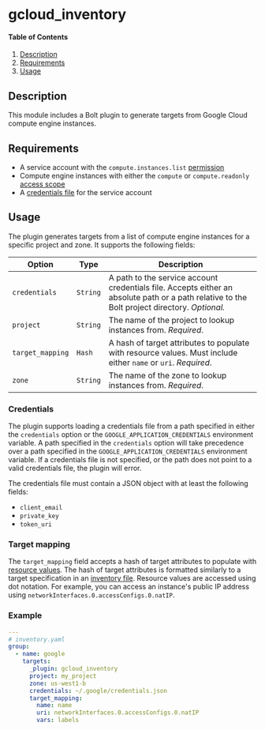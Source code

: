 # gcloud_inventory

#### Table of Contents

1. [Description](#description)
2. [Requirements](#requirements)
3. [Usage](#usage)

## Description

This module includes a Bolt plugin to generate targets from Google Cloud compute engine instances.

## Requirements

- A service account with the `compute.instances.list` [permission](https://cloud.google.com/compute/docs/access/service-accounts#service_account_permissions)
- Compute engine instances with either the `compute` or `compute.readonly` [access scope](https://cloud.google.com/compute/docs/access/service-accounts#accesscopesiam)
- A [credentials file](https://cloud.google.com/iam/docs/creating-managing-service-account-keys#creating_service_account_keys)
  for the service account

## Usage

The plugin generates targets from a list of compute engine instances for a specific project
and zone. It supports the following fields:

| Option | Type | Description |
| ------ | ---- | ----------- |
| `credentials` | `String` | A path to the service account credentials file. Accepts either an absolute path or a path relative to the Bolt project directory. _Optional._ |
| `project` | `String` | The name of the project to lookup instances from. _Required_. |
| `target_mapping` | `Hash` | A hash of target attributes to populate with resource values. Must include either `name` or `uri`. _Required_. |
| `zone` | `String` | The name of the zone to lookup instances from. _Required_. |

### Credentials

The plugin supports loading a credentials file from a path specified in either the `credentials` option
or the `GOOGLE_APPLICATION_CREDENTIALS` environment variable. A path specified in the `credentials`
option will take precedence over a path specified in the `GOOGLE_APPLICATION_CREDENTIALS` environment
variable. If a credentials file is not specified, or the path does not point to a valid credentials
file, the plugin will error.

The credentials file must contain a JSON object with at least the following fields:

- `client_email`
- `private_key`
- `token_uri`

### Target mapping

The `target_mapping` field accepts a hash of target attributes to populate with 
[resource values](https://cloud.google.com/compute/docs/reference/rest/v1/instances/list#response-body).
The hash of target attributes is formatted similarly to a target specification in an 
[inventory file](https://puppet.com/docs/bolt/latest/inventory_file_v2.html#target-object). Resource
values are accessed using dot notation. For example, you can access an instance's public IP address
using `networkInterfaces.0.accessConfigs.0.natIP`.

### Example

```yaml
---
# inventory.yaml
group:
  - name: google
    targets:
      _plugin: gcloud_inventory
      project: my_project
      zone: us-west1-b
      credentials: ~/.google/credentials.json
      target_mapping:
        name: name
        uri: networkInterfaces.0.accessConfigs.0.natIP
        vars: labels
```
